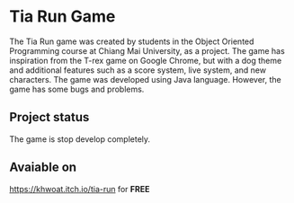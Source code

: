 # Tia Run Game
The Tia Run game was created by students in the Object Oriented Programming course at Chiang Mai University, as a project. The game has inspiration from the T-rex game on Google Chrome, but with a dog theme and additional features such as a score system, live system, and new characters. The game was developed using Java language. However, the game has some bugs and problems.

## Project status
The game is stop develop completely.

## Avaiable on
https://khwoat.itch.io/tia-run for **FREE**
